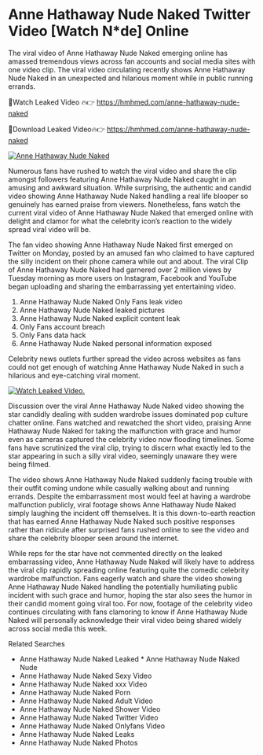 ﻿# Anne Hathaway Nude Naked Twitter Video [Watch N*de] Online

The viral video of ﻿Anne Hathaway Nude Naked emerging online has amassed tremendous views across fan accounts and social media sites with one video clip. The viral video circulating recently shows ﻿Anne Hathaway Nude Naked in an unexpected and hilarious moment while in public running errands. 

🔴Watch Leaked Video 🔥👉  https://hmhmed.com/anne-hathaway-nude-naked 

🔴Download Leaked Video🔥👉  https://hmhmed.com/anne-hathaway-nude-naked 

[![Anne Hathaway Nude Naked](https://i.imgur.com/dJHk4Zq.gif)](https://hmhmed.com/anne-hathaway-nude-naked)

Numerous fans have rushed to watch the viral video and share the clip amongst followers featuring ﻿Anne Hathaway Nude Naked caught in an amusing and awkward situation. While surprising, the authentic and candid video showing ﻿Anne Hathaway Nude Naked handling a real life blooper so genuinely has earned praise from viewers. Nonetheless, fans watch the current viral video of ﻿Anne Hathaway Nude Naked that emerged online with delight and clamor for what the celebrity icon’s reaction to the widely spread viral video will be.

The fan video showing ﻿Anne Hathaway Nude Naked first emerged on Twitter on Monday, posted by an amused fan who claimed to have captured the silly incident on their phone camera while out and about. The viral Clip of ﻿Anne Hathaway Nude Naked had garnered over 2 million views by Tuesday morning as more users on Instagram, Facebook and YouTube began uploading and sharing the embarrassing yet entertaining video. 

1. ﻿Anne Hathaway Nude Naked Only Fans leak video
2. ﻿Anne Hathaway Nude Naked leaked pictures
3. ﻿Anne Hathaway Nude Naked explicit content leak
4. Only Fans account breach
5. Only Fans data hack
6. ﻿Anne Hathaway Nude Naked personal information exposed

Celebrity news outlets further spread the video across websites as fans could not get enough of watching ﻿Anne Hathaway Nude Naked in such a hilarious and eye-catching viral moment. 

[![Watch Leaked Video.](https://miro.medium.com/v2/resize:fit:828/format:webp/1*cilzJN44JGOrTw9NJCrNHA.gif "Watch Leaked Video")](https://hmhmed.com/anne-hathaway-nude-naked)

Discussion over the viral ﻿Anne Hathaway Nude Naked video showing the star candidly dealing with sudden wardrobe issues dominated pop culture chatter online. Fans watched and rewatched the short video, praising ﻿Anne Hathaway Nude Naked for taking the malfunction with grace and humor even as cameras captured the celebrity video now flooding timelines. Some fans have scrutinized the viral clip, trying to discern what exactly led to the star appearing in such a silly viral video, seemingly unaware they were being filmed.

The video shows ﻿Anne Hathaway Nude Naked suddenly facing trouble with their outfit coming undone while casually walking about and running errands. Despite the embarrassment most would feel at having a wardrobe malfunction publicly, viral footage shows ﻿Anne Hathaway Nude Naked simply laughing the incident off themselves. It is this down-to-earth reaction that has earned ﻿Anne Hathaway Nude Naked such positive responses rather than ridicule after surprised fans rushed online to see the video and share the celebrity blooper seen around the internet.  

While reps for the star have not commented directly on the leaked embarrassing video, ﻿Anne Hathaway Nude Naked will likely have to address the viral clip rapidly spreading online featuring quite the comedic celebrity wardrobe malfunction. Fans eagerly watch and share the video showing ﻿Anne Hathaway Nude Naked handling the potentially humiliating public incident with such grace and humor, hoping the star also sees the humor in their candid moment going viral too. For now, footage of the celebrity video continues circulating with fans clamoring to know if ﻿Anne Hathaway Nude Naked will personally acknowledge their viral video being shared widely across social media this week.

Related Searches
* ﻿Anne Hathaway Nude Naked Leaked
﻿* Anne Hathaway Nude Naked Nude
* ﻿Anne Hathaway Nude Naked Sexy Video
* ﻿Anne Hathaway Nude Naked xxx Video
* ﻿Anne Hathaway Nude Naked Porn
* ﻿Anne Hathaway Nude Naked Adult Video
* ﻿Anne Hathaway Nude Naked Shower Video
* ﻿Anne Hathaway Nude Naked Twitter Video
* ﻿Anne Hathaway Nude Naked Onlyfans Video
* ﻿Anne Hathaway Nude Naked Leaks
* ﻿Anne Hathaway Nude Naked Photos